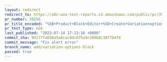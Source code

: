 ```yaml
---
layout: redirect
redirect_to: https://a8c-woo-test-reports.s3.amazonaws.com/public/pr/39256/e2e/index.html
pr_number: 39256
pr_title_encoded: "%5B+Product+Block+Editor+%5D+Create+Variation+options+block"
pr_test_type: e2e
last_published: "2023-07-14 17:13:16 +0000"
commit_sha: 94177fa038a5a8cac9dc875a9c109b8c38f7b4f8
commit_message: "Fix alert error"
branch_name: add/variation-options-block
passed: true
---
```

